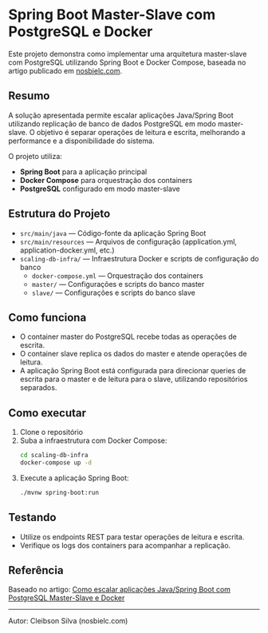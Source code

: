 # Spring Boot Master-Slave com PostgreSQL e Docker

Este projeto demonstra como implementar uma arquitetura master-slave com PostgreSQL utilizando Spring Boot e Docker Compose, baseada no artigo publicado em [nosbielc.com](https://nosbielc.com/posts/15072025).

## Resumo

A solução apresentada permite escalar aplicações Java/Spring Boot utilizando replicação de banco de dados PostgreSQL em modo master-slave. O objetivo é separar operações de leitura e escrita, melhorando a performance e a disponibilidade do sistema.

O projeto utiliza:
- **Spring Boot** para a aplicação principal
- **Docker Compose** para orquestração dos containers
- **PostgreSQL** configurado em modo master-slave

## Estrutura do Projeto

- `src/main/java` — Código-fonte da aplicação Spring Boot
- `src/main/resources` — Arquivos de configuração (application.yml, application-docker.yml, etc.)
- `scaling-db-infra/` — Infraestrutura Docker e scripts de configuração do banco
    - `docker-compose.yml` — Orquestração dos containers
    - `master/` — Configurações e scripts do banco master
    - `slave/` — Configurações e scripts do banco slave

## Como funciona

- O container master do PostgreSQL recebe todas as operações de escrita.
- O container slave replica os dados do master e atende operações de leitura.
- A aplicação Spring Boot está configurada para direcionar queries de escrita para o master e de leitura para o slave, utilizando repositórios separados.

## Como executar

1. Clone o repositório
2. Suba a infraestrutura com Docker Compose:
   ```sh
   cd scaling-db-infra
   docker-compose up -d
   ```
3. Execute a aplicação Spring Boot:
   ```sh
   ./mvnw spring-boot:run
   ```

## Testando

- Utilize os endpoints REST para testar operações de leitura e escrita.
- Verifique os logs dos containers para acompanhar a replicação.

## Referência

Baseado no artigo: [Como escalar aplicações Java/Spring Boot com PostgreSQL Master-Slave e Docker](https://nosbielc.com/posts/15072025)

---

Autor: Cleibson Silva (nosbielc.com)

